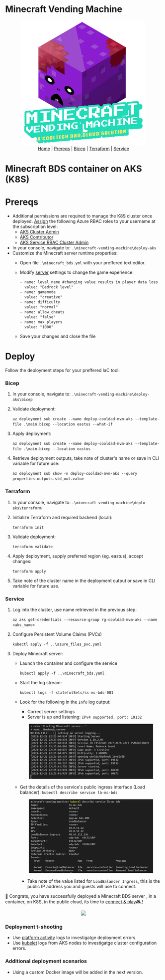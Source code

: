 # Minecraft Vending Machine
<p align="center">
  <img src="../images/mvm_logo.gif" width="400"></br>
  <a href="../readme.md">Home</a> |
  <a href="#prereqs">Prereqs</a> |
  <a href="#bicep">Bicep</a> |
  <a href="#terraform">Terraform</a> |
  <a href="#service">Service</a>
</p>

# Minecraft BDS container on AKS (K8S)
# Prereqs
* Additional permissions are required to manage the K8S cluster once deployed. [Assign]((https://docs.microsoft.com/en-us/azure/role-based-access-control/role-assignments-steps)) the following Azure RBAC roles to your username at the subscription level:  
  * [AKS Cluster Admin](https://docs.microsoft.com/en-us/azure/role-based-access-control/built-in-roles#azure-kubernetes-service-cluster-admin-role)
  * [AKS Contributor](https://docs.microsoft.com/en-us/azure/role-based-access-control/built-in-roles#azure-kubernetes-service-contributor-role)
  * [AKS Service RBAC Cluster Admin](https://docs.microsoft.com/en-us/azure/role-based-access-control/built-in-roles#azure-kubernetes-service-rbac-cluster-admin)
* In your console, navigate to: `.\minecraft-vending-machine\deploy-aks`
* Customize the Minecraft server runtime properties: 
  * Open file `.\minecraft_bds.yml` with your preffered text editor.
  * Modify [server](https://minecraft.fandom.com/wiki/Server.properties) settings to change the game experience:

    ```
    - name: level_name #changing value results in player data loss
      value: "Bedrock level"            
    - name: gamemode
      value: "creative"
    - name: difficulty
      value: "normal"
    - name: allow_cheats
      value: "false"
    - name: max_players
      value: "1000"
    ```
  * Save your changes and close the file

# Deploy
Follow the deployment steps for your preffered IaC tool: 
### Bicep
  1. In your console, navigate to: `.\minecraft-vending-machine\deploy-aks\bicep`
  2. Validate deployment:

      `az deployment sub create --name deploy-cooldad-mvm-aks --template-file .\main.bicep --location eastus --what-if`
  3. Apply deployment:
          
      `az deployment sub create --name deploy-cooldad-mvm-aks --template-file .\main.bicep --location eastus`
      
  4. Retrieve deployment outputs, take note of cluster's name or save in CLI variable for future use: 
    
      `az deployment sub show -n deploy-cooldad-mvm-aks --query properties.outputs.std_out.value `

### Terraform
  1. In your console, navigate to: `.\minecraft-vending-machine\deplo-aks\terraform`
  2. Initialize Terraform and required backend (local): 
  
      `terraform init`
  3. Validate deployment:

      `terraform validate`
  4. Apply deployment, supply preferred region (eg. eastus), accept changes:

      `terraform apply`
  5. Take note of the cluster name in the deployment output or save in CLI variable for future use. 

### Service
1. Log into the cluster, use name retrieved in the previous step: 

      `az aks get-credentials --resource-group rg-cooldad-mvm-aks --name <aks_name>`
2. Configure Persistent Volume Claims (PVCs)

      `kubectl apply -f ..\azure_files_pvc.yaml`
3. Deploy Minecraft server:
    * Launch the container and configure the service

      `kubectl apply -f ..\minecraft_bds.yaml`
    * Start the log stream:

      `kubectl logs -f statefulSets/ss-mc-bds-001`
      
    * Look for the following in the `Info` log output:
      * Correct server settings
      * Server is up and listening: `IPv4 supported, port: 19132`
      <p align="center">
        <img src="../images/mvm_deploy_server_success.png" width=400>
      </p>

    * Get the details of the service's public ingress interface (Load balancer): `kubectl describe service lb-mc-bds`

      <p align="center">
        <img src="../images/mvm_k8s_service_lb.png"  width=400>
      </p>
      
      * Take note of the value listed for `LoadBalancer Ingress`, this is the public IP address you and guests will use to connect. 

🎉 Congrats, you have successfully deployed a Minecraft BDS server , in a container, on K8S, in the public cloud, its time to <a href="../readme.md#connect">connect & play:video_game: !</a> 

  <p align="center">
    <img src="https://media3.giphy.com/media/l49K1yUmz5LjIu0GA/giphy.gif"  width=300>
  </p>
      
### Deployment t-shooting
* Use [platform activity](https://docs.microsoft.com/en-us/azure/azure-monitor/essentials/activity-log#view-the-activity-log) logs to investigatge deployment errors.
* Use [kubelet](https://docs.microsoft.com/en-us/azure/aks/kubelet-logs) logs from AKS nodes to investigatge cluster configuration errors.
### Additional deployment scenarios
  * Using a custom Docker image will be added in the next version.  
<!---
* Using a custom Docker image:
  * Retrieve the URI of your custom image, should look something like this if hosted on Docker Hub: `docker.io/<namespace>/<image name>:<tag>`


  * Specify your ACR's name and the image to use/pull on line 25
  * If you are using the CoolTechDad image, only plug in your ACR's name\
  `image: <acr_name>.azurecr.io/cooltechdad/minecraft-bds:0.5`
  * If you are creating your own image, plug in your ACR's name and image details\
  `image: <acr_name>.azurecr.io/<namespace/image name:image tag>`

##### Custom Docker Image
  6. Tag and push/upload image to Docker Hub

      `docker tag <image name>:<tag> <namespace>/<image name>:<tag>`

      `docker push <namespace>/<image name>:<tag>`
    
      * Real-world example\
        `docker tag minecraft-bds:0.5 cooltechdad/minecraft-bds:0.5`

        `docker push cooltechdad/minecraft-bds:0.5`


  * Add additional node pool, deploy multiple Minecraft servers on a single cluster. Included in the next version.--->